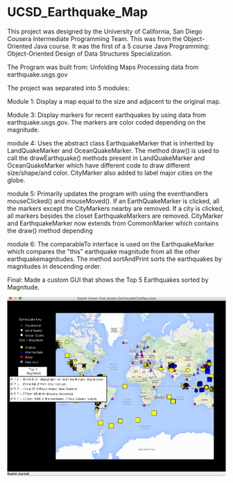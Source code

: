 # UCSD_Earthquake_Map

This project was designed by the University of California, San Diego Cousera Intermediate Programming Team.
This was from the Object-Oriented Java course. It was the first of a 5 course Java Programming: Object-Oriented Design of Data Structures Specialization.

The Program was built from:
Unfolding Maps
Processing
data from earthquake.usgs.gov


The project was separated into 5 modules:

Module 1: Display a map equal to the size and adjacent to the original map.


Module 3: Display markers for recent earthquakes by using data from earthquake.usgs.gov. The markers are color coded depending on the magnitude. 

module 4: Uses the abstract class EarthquakeMarker that is inherited by LandQuakeMarker and OceanQuakeMarker. The method draw() is used to call the drawEarthquake() methods present in LandQuakeMarker and OceanQuakeMarker which have different code to draw different size/shape/and color. CityMarker also added to label major cities on the globe. 

module 5: Primarily updates the program with using the eventhandlers mouseClicked() and mouseMoved(). If an EarthQuakeMarker is clicked, all the markers except the CityMarkers nearby are removed. If a city is clicked, all markers besides the closet EarthquakeMarkers are removed. CityMarker and EarthquakeMarker now extends from CommonMarker which contains the draw() method depending 

module 6: The comparableTo interface is used on the EarthquakeMarker which compares the "this" earthquake magnitude from all the other earthquakemagnitudes. The method sortAndPrint sorts the earthquakes by magnitudes in descending order.

Final: Made a custom GUI that shows the Top 5 Earthquakes sorted by Magnitude.  

![Alt text](https://github.com/hokatvcu/UCSD_Earthquake_Map/blob/master/Final_Earthquake_Project.png "Optional title")


